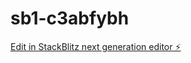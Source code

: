 # sb1-c3abfybh

[Edit in StackBlitz next generation editor ⚡️](https://stackblitz.com/~/github.com/Aditya-Prakash14/sb1-c3abfybh)